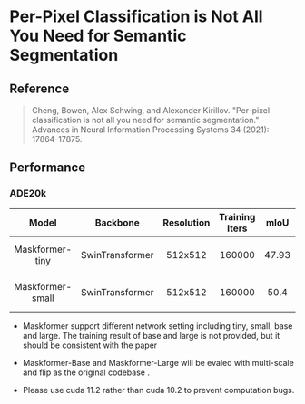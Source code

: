# Per-Pixel Classification is Not All You Need for Semantic Segmentation

## Reference

> Cheng, Bowen, Alex Schwing, and Alexander Kirillov. "Per-pixel classification is not all you need for semantic segmentation." Advances in Neural Information Processing Systems 34 (2021): 17864-17875.

## Performance

### ADE20k

| Model | Backbone | Resolution | Training Iters | mIoU | mIoU (flip) | mIoU (ms+flip) | Links |
|:-:|:-:|:-:|:-:|:-:|:-:|:-:|:-:|
|Maskformer-tiny|SwinTransformer|512x512|160000|47.93|-|-|[model](https://bj.bcebos.com/paddleseg/dygraph/ade20k/maskformer_ade20k_swin_tiny/model.pdparams) \| [log](https://bj.bcebos.com/paddleseg/dygraph/ade20k/maskformer_ade20k_swin_tiny/train.log) \| [vdl](https://www.paddlepaddle.org.cn/paddle/visualdl/service/app/scalar?id=fd734e48cac51de1f6a04624567caed9)|
|Maskformer-small|SwinTransformer|512x512|160000|50.4|-|-|[model](https://bj.bcebos.com/paddleseg/dygraph/ade20k/maskformer_ade20k_swin_small/model.pdparams) \| [log](https://bj.bcebos.com/paddleseg/dygraph/ade20k/maskformer_ade20k_swin_small/train.log) \| [vdl](https://www.paddlepaddle.org.cn/paddle/visualdl/service/app/scalar?id=a5809bed3685e61680b84c4b5a88148c)|

* Maskformer support different network setting including tiny, small, base and large. The training result of base and large is not provided, but it should be consistent with the paper

* Maskformer-Base and Maskformer-Large will be evaled with multi-scale and flip as the original codebase .

* Please use cuda 11.2 rather than cuda 10.2 to prevent computation bugs.
